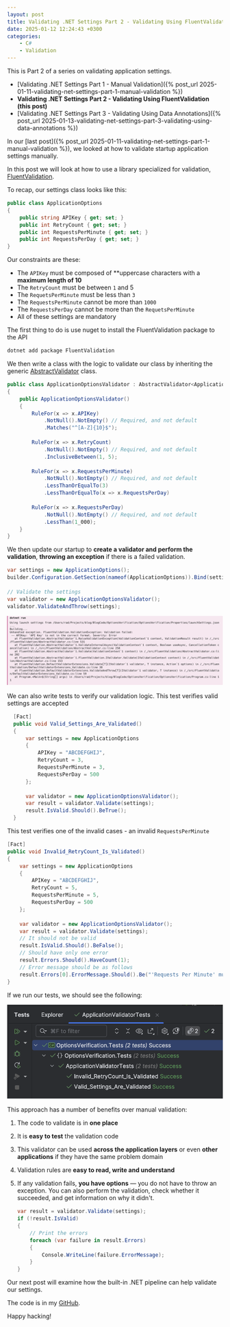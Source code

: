 ```yaml
---
layout: post
title: Validating .NET Settings Part 2 - Validating Using FluentValidation
date: 2025-01-12 12:24:43 +0300
categories:
    - C#
    - Validation
---
```


This is Part 2 of a series on validating application settings.

- [Validating .NET Settings Part 1 - Manual Validation]({% post_url 2025-01-11-validating-net-settings-part-1-manual-validation %})
- **Validating .NET Settings Part 2 - Validating Using FluentValidation (this post)**
- [Validating .NET Settings Part 3 - Validating Using Data Annotations]({% post_url 2025-01-13-validating-net-settings-part-3-validating-using-data-annotations %})

In our [last post]({% post_url 2025-01-11-validating-net-settings-part-1-manual-validation %}), we looked at how to validate startup application settings manually.

In this post we will look at how to use a library specialized for validation, [FluentValidation](https://docs.fluentvalidation.net/en/latest/).

To recap, our settings class looks like this:

```c#
public class ApplicationOptions
{
    public string APIKey { get; set; }
    public int RetryCount { get; set; }
    public int RequestsPerMinute { get; set; }
    public int RequestsPerDay { get; set; }
}
```

Our constraints are these:

- The `APIKey` must be composed of **uppercase characters with a **maximum length of 10**
- The `RetryCount` must be between `1` and 5
- The `RequetsPerMinute` must be less than `3`
- The `RequestsPerMinute` cannot be more than `1000`
- The `RequestsPerDay` cannot be more than the `RequetsPerMinute`
- All of these settings are mandatory

The first thing to do is use nuget to install the FluentValidation package to the API

```c#
dotnet add package FluentValidation
```

We then write a class with the logic to validate our class by inheriting the generic [AbstractValidator](https://docs.fluentvalidation.net/en/latest/start.html) class.

```c#
public class ApplicationOptionsValidator : AbstractValidator<ApplicationOptions>
{
    public ApplicationOptionsValidator()
    {
        RuleFor(x => x.APIKey)
            .NotNull().NotEmpty() // Required, and not default
            .Matches("^[A-Z]{10}$");

        RuleFor(x => x.RetryCount)
            .NotNull().NotEmpty() // Required, and not default
            .InclusiveBetween(1, 5);

        RuleFor(x => x.RequestsPerMinute)
            .NotNull().NotEmpty() // Required, and not default
            .LessThanOrEqualTo(3)
            .LessThanOrEqualTo(x => x.RequestsPerDay)

        RuleFor(x => x.RequestsPerDay)
            .NotNull().NotEmpty() // Required, and not default
            .LessThan(1_000);
    }
}
```

We then update our startup to **create a validator and perform the validation**, **throwing an exception** if there is a failed validation.

```c#
var settings = new ApplicationOptions();
builder.Configuration.GetSection(nameof(ApplicationOptions)).Bind(settings);

// Validate the settings
var validator = new ApplicationOptionsValidator();
validator.ValidateAndThrow(settings);
```

![SettingsFluentValidationError](../images/2025/01/SettingsFluentValidationError.png)

We can also write tests to verify our validation logic. This test verifies valid settings are accepted

```c#
  [Fact]
  public void Valid_Settings_Are_Validated()
  {
      var settings = new ApplicationOptions
      {
          APIKey = "ABCDEFGHIJ",
          RetryCount = 3,
          RequestsPerMinute = 3,
          RequestsPerDay = 500
      };

      var validator = new ApplicationOptionsValidator();
      var result = validator.Validate(settings);
      result.IsValid.Should().BeTrue();
  }
```

This test verifies one of the invalid cases - an invalid `RequestsPerMinute`

```c#
[Fact]
public void Invalid_RetryCount_Is_Validated()
{
    var settings = new ApplicationOptions
    {
        APIKey = "ABCDEFGHIJ",
        RetryCount = 5,
        RequestsPerMinute = 5,
        RequestsPerDay = 500
    };

    var validator = new ApplicationOptionsValidator();
    var result = validator.Validate(settings);
    // It should not be valid
    result.IsValid.Should().BeFalse();
    // Should have only one error
    result.Errors.Should().HaveCount(1);
    // Error message should be as follows
    result.Errors[0].ErrorMessage.Should().Be("'Requests Per Minute' must be less than or equal to '3'.");
}
```

If we run our tests, we should see the following:

![SettingsFluentValidationTests](../images/2025/01/SettingsFluentValidationTests.png)

This approach has a number of benefits over manual validation:

1. The code to validate is in **one place**

2. It is **easy to test** the validation code

3. This validator can be used **across the application layers** or even **other applications** if they have the same problem domain

4. Validation rules are **easy to read, write and understand**

5. If any validation fails, **you have options** — you do not have to throw an exception. You can also perform the validation, check whether it succeeded, and get information on why it didn't.

    ```c#
    var result = validator.Validate(settings);
    if (!result.IsValid)
    {
        // Print the errors
        foreach (var failure in result.Errors)
        {
            Console.WriteLine(failure.ErrorMessage);
        }
    }
    ```

Our next post will examine how the built-in .NET pipeline can help validate our settings.

The code is in my [GitHub](https://github.com/conradakunga/BlogCode/tree/master/2025-01-12%20-%20Validating%20Settings%20-%20FluentValidation).

Happy hacking!
